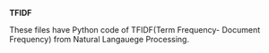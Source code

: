 **TFIDF**

These files have Python code of TFIDF(Term Frequency- Document Frequency) from Natural Langauege Processing.
